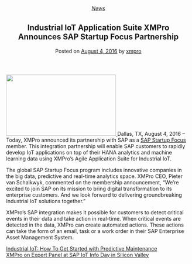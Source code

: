 <div class="large-9 col">
<article class="post-5310 post type-post status-publish format-standard has-post-thumbnail hentry category-news tag-big-data tag-solutions" id="post-5310">
<div class="article-inner">
<header class="entry-header">
<div class="entry-header-text entry-header-text-top text-center">
<h6 class="entry-category is-xsmall"><a href="https://xmpro.com/category/news/" rel="category tag">News</a></h6><h1 class="entry-title">Industrial IoT Application Suite XMPro Announces SAP Startup Focus Partnership</h1><div class="entry-divider is-divider small"></div>
<div class="entry-meta uppercase is-xsmall">
<span class="posted-on">Posted on <a href="https://xmpro.com/industrial-iot-application-suite-xmpro-announces-sap-startup-focus-partnership/" rel="bookmark"><time class="entry-date published updated" datetime="2016-08-04T08:37:56+00:00">August 4, 2016</time></a></span> <span class="byline">by <span class="meta-author vcard"><a class="url fn n" href="https://xmpro.com/author/xmpro/">xmpro</a></span></span> </div>
</div>
</header>
<div class="entry-content single-page">
<p class="p1"><span class="s1"><a href="https://xmpro.com/wp-content/uploads/2016/08/SAPStartupFocus-IoT.png"><img height="167" src="https://xmpro.com/wp-content/uploads/2016/08/SAPStartupFocus-IoT-300x167.png" width="300"/>
</a>Dallas, TX, August 4, 2016 – Today, XMPro announced its partnership with SAP as a <a href="http://startupfocus.saphana.com"><span class="s2">SAP Startup Focus</span></a> member. This integration partnership will enable SAP customers to rapidly develop IoT applications on top of their HANA analytics and machine learning data using XMPro’s Agile Application Suite for Industrial IoT. </span></p>
<p class="p1"><span class="s1">The global SAP Startup Focus program includes innovative companies in the big data, predictive and real-time analytics space. XMPro CEO, Pieter van Schalkwyk, commented on the membership announcement, “We’re excited to join SAP on its mission to bring digital transformation to its enterprise customers. And we look forward to delivering groundbreaking Industrial IoT solutions together.”</span></p>
<p class="p1"><span class="s1">XMPro’s SAP integration makes it possible for customers to detect critical events in their data and take action in real-time. When critical events are detected in the data, XMPro can create automated actions. These actions can take the form of an email, task or a work order in their SAP Enterprise Asset Management System.</span></p>
<div class="blog-share text-center"><div class="is-divider medium"></div><div class="social-icons share-icons share-row relative"><a aria-label="Share on WhatsApp" class="icon button circle is-outline tooltip whatsapp show-for-medium" data-action="share/whatsapp/share" href="whatsapp://send?text=Industrial%20IoT%20Application%20Suite%20XMPro%20Announces%20SAP%20Startup%20Focus%20Partnership - https://xmpro.com/industrial-iot-application-suite-xmpro-announces-sap-startup-focus-partnership/" title="Share on WhatsApp"><i class="icon-whatsapp"></i></a><a aria-label="Share on Facebook" class="icon button circle is-outline tooltip facebook" data-label="Facebook" href="https://www.facebook.com/sharer.php?u=https://xmpro.com/industrial-iot-application-suite-xmpro-announces-sap-startup-focus-partnership/" onclick="window.open(this.href,this.title,'width=500,height=500,top=300px,left=300px'); return false;" rel="noopener nofollow" target="_blank" title="Share on Facebook"><i class="icon-facebook"></i></a><a aria-label="Share on Twitter" class="icon button circle is-outline tooltip twitter" href="https://twitter.com/share?url=https://xmpro.com/industrial-iot-application-suite-xmpro-announces-sap-startup-focus-partnership/" onclick="window.open(this.href,this.title,'width=500,height=500,top=300px,left=300px'); return false;" rel="noopener nofollow" target="_blank" title="Share on Twitter"><i class="icon-twitter"></i></a><a aria-label="Email to a Friend" class="icon button circle is-outline tooltip email" href="/cdn-cgi/l/email-protection#96a9e5e3f4fcf3f5e2abdff8f2e3e5e2e4fff7fab3a4a6dff9c2b3a4a6d7e6e6fafff5f7e2fff9f8b3a4a6c5e3ffe2f3b3a4a6cedbc6e4f9b3a4a6d7f8f8f9e3f8f5f3e5b3a4a6c5d7c6b3a4a6c5e2f7e4e2e3e6b3a4a6d0f9f5e3e5b3a4a6c6f7e4e2f8f3e4e5feffe6b0f4f9f2efabd5fef3f5fdb3a4a6e2feffe5b3a4a6f9e3e2b3a5d7b3a4a6fee2e2e6e5b3a5d7b3a4d0b3a4d0eefbe6e4f9b8f5f9fbb3a4d0fff8f2e3e5e2e4fff7fabbfff9e2bbf7e6e6fafff5f7e2fff9f8bbe5e3ffe2f3bbeefbe6e4f9bbf7f8f8f9e3f8f5f3e5bbe5f7e6bbe5e2f7e4e2e3e6bbf0f9f5e3e5bbe6f7e4e2f8f3e4e5feffe6b3a4d0" rel="nofollow" title="Email to a Friend"><i class="icon-envelop"></i></a><a aria-label="Pin on Pinterest" class="icon button circle is-outline tooltip pinterest" href="https://pinterest.com/pin/create/button?url=https://xmpro.com/industrial-iot-application-suite-xmpro-announces-sap-startup-focus-partnership/&amp;media=https://xmpro.com/wp-content/uploads/2016/08/SAPStartupFocus-IoT-2.jpg&amp;description=Industrial%20IoT%20Application%20Suite%20XMPro%20Announces%20SAP%20Startup%20Focus%20Partnership" onclick="window.open(this.href,this.title,'width=500,height=500,top=300px,left=300px'); return false;" rel="noopener nofollow" target="_blank" title="Pin on Pinterest"><i class="icon-pinterest"></i></a><a aria-label="Share on LinkedIn" class="icon button circle is-outline tooltip linkedin" href="https://www.linkedin.com/shareArticle?mini=true&amp;url=https://xmpro.com/industrial-iot-application-suite-xmpro-announces-sap-startup-focus-partnership/&amp;title=Industrial%20IoT%20Application%20Suite%20XMPro%20Announces%20SAP%20Startup%20Focus%20Partnership" onclick="window.open(this.href,this.title,'width=500,height=500,top=300px,left=300px'); return false;" rel="noopener nofollow" target="_blank" title="Share on LinkedIn"><i class="icon-linkedin"></i></a></div></div></div>
<nav class="navigation-post" id="nav-below" role="navigation">
<div class="flex-row next-prev-nav bt bb">
<div class="flex-col flex-grow nav-prev text-left">
<div class="nav-previous"><a href="https://xmpro.com/iot-predictive-maintenance/" rel="prev"><span class="hide-for-small"><i class="icon-angle-left"></i></span> Industrial IoT: How To Get Started with Predictive Maintenance</a></div>
</div>
<div class="flex-col flex-grow nav-next text-right">
<div class="nav-next"><a href="https://xmpro.com/xmpro-expert-panel-sap-iot-info-day-silicon-valley/" rel="next">XMPro on Expert Panel at SAP IoT Info Day in Silicon Valley <span class="hide-for-small"><i class="icon-angle-right"></i></span></a></div> </div>
</div>
</nav>
</div>
</article>
<div class="comments-area" id="comments">
</div>
</div>